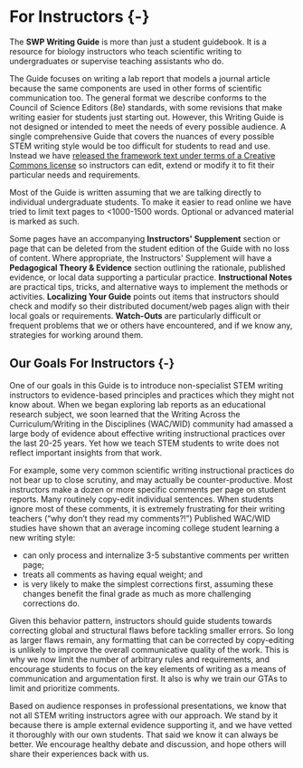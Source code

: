 # For Instructors {-}

The __SWP Writing Guide__ is more than just a student guidebook. It is a resource for biology instructors who teach scientific writing to undergraduates or supervise teaching assistants who do.  

The Guide focuses on writing a lab report that models a journal article because the same components are used in other forms of scientific communication too. The general format we describe conforms to the Council of Science Editors (8e) standards, with some revisions that make writing easier for students just starting out. However, this Writing Guide is not designed or intended to meet the needs of every possible audience. A single comprehensive Guide that covers the nuances of every possible STEM writing style would be too difficult for students to read and use. Instead we have [released the framework text under terms of a Creative Commons license](http://url) so instructors can edit, extend or modify it to fit their particular needs and requirements. 

Most of the Guide is written assuming that we are talking directly to individual undergraduate students. To make it easier to read online we have tried to limit text pages to <1000-1500 words. Optional or advanced material is marked as such. 

Some pages have an accompanying __Instructors' Supplement__ section or page that can be deleted from the student edition of the Guide with no loss of content. Where appropriate, the Instructors' Supplement will have a __Pedagogical Theory & Evidence__ section outlining the rationale, published evidence, or local data supporting a particular practice. __Instructional Notes__ are practical tips, tricks, and alternative ways to implement the methods or activities. __Localizing Your Guide__ points out items that instructors should check and modify so their distributed document/web pages align with their local goals or requirements. __Watch-Outs__ are particularly difficult or frequent problems that we or others have encountered, and if we know any, strategies for working around them. 


## Our Goals For Instructors {-}

One of our goals in this Guide is to introduce non-specialist STEM writing instructors to evidence-based principles and practices which they might not know about. When we began exploring lab reports as an educational research subject, we soon learned that the Writing Across the Curriculum/Writing in the Disciplines (WAC/WID) community had amassed a large body of evidence about effective writing instructional practices over the last 20-25 years. Yet how we teach STEM students to write does not reflect important insights from that work. 

For example, some very common scientific writing instructional practices do not bear up to close scrutiny, and may actually be counter-productive. Most instructors make a dozen or more specific comments per page on student reports. Many routinely copy-edit individual sentences. When students ignore most of these comments, it is extremely frustrating for their writing teachers (“why don’t they read my comments?!”) Published WAC/WID studies have shown that an average incoming college student learning a new writing style: 

* can only process and internalize 3-5 substantive comments per written page;
* treats all comments as having equal weight; and 
* is very likely to make the simplest corrections first, assuming these changes benefit the final grade as much as more challenging corrections do.

Given this behavior pattern, instructors should guide students towards correcting global and structural flaws before tackling smaller errors. So long as larger flaws remain, any formatting that can be corrected by copy-editing is unlikely to improve the overall communicative quality of the work. This is why we now limit the number of arbitrary rules and requirements, and encourage students to focus on the key elements of writing as a means of communication and argumentation first. It also is why we train our GTAs to limit and prioritize comments.

Based on audience responses in professional presentations, we know that not all STEM writing instructors agree with our approach. We stand by it because there is ample external evidence supporting it, and we have vetted it thoroughly with our own students. That said we know it can always be better. We encourage healthy debate and discussion, and hope others will share their experiences back with us.


